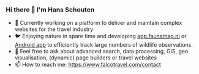 ### Hi there 👋 I'm Hans Schouten

- 🚀 Currently working on a platform to deliver and maintain complex websites for the travel industry
- 🐦 Enjoying nature in spare time and developing [app.faunamap.nl](https://app.faunamap.nl/) or [Android app](https://play.google.com/store/apps/details?id=org.cordova.faunamap.app) to efficiently track large numbers of wildlife observations.
- 💬 Feel free to ask about advanced search, data processing, GIS, geo visualisation, (dynamic) page builders or travel websites
- 📫 How to reach me: https://www.falcotravel.com/contact

<!--
**HansSchouten/HansSchouten** is a ✨ _special_ ✨ repository because its `README.md` (this file) appears on your GitHub profile.

Here are some ideas to get you started:

- 🔭 I’m currently working on ...
- 🌱 I’m currently learning ...
- 👯 I’m looking to collaborate on ...
- 🤔 I’m looking for help with ...
- 💬 Ask me about ...
- 📫 How to reach me: ...
- 😄 Pronouns: ...
- ⚡ Fun fact: ...
-->
